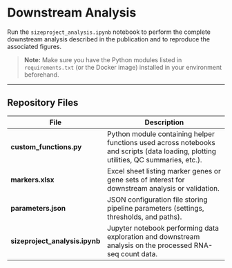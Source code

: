 # Downstream Analysis

Run the `sizeproject_analysis.ipynb` notebook to perform the complete downstream analysis described in the publication and to reproduce the associated figures.

> **Note:** Make sure you have the Python modules listed in `requirements.txt` (or the Docker image) installed in your environment beforehand.

---

## Repository Files

| File | Description |
|------|-------------|
| **custom_functions.py** | Python module containing helper functions used across notebooks and scripts (data loading, plotting utilities, QC summaries, etc.). |
| **markers.xlsx** | Excel sheet listing marker genes or gene sets of interest for downstream analysis or validation. |
| **parameters.json** | JSON configuration file storing pipeline parameters (settings, thresholds, and paths). |
| **sizeproject_analysis.ipynb** | Jupyter notebook performing data exploration and downstream analysis on the processed RNA-seq count data. |
